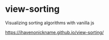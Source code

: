 # view-sorting
Visualizing sorting algorithms with vanilla js

https://ihavenonickname.github.io/view-sorting/
